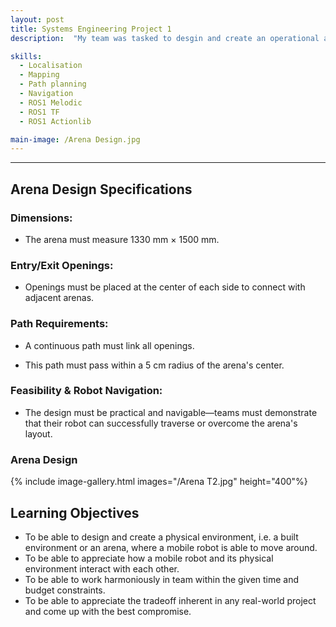 ```yaml
---
layout: post
title: Systems Engineering Project 1
description:  "My team was tasked to desgin and create an operational arena for the AgileX LIMO robot to implement and test core robotics functions: real-time localization, environment mapping, obstacle-aware path planning, and autonomous navigation."

skills: 
  - Localisation
  - Mapping
  - Path planning
  - Navigation
  - ROS1 Melodic
  - ROS1 TF
  - ROS1 Actionlib

main-image: /Arena Design.jpg
---
```


---
## Arena Design Specifications
### Dimensions:

- The arena must measure 1330 mm × 1500 mm.

### Entry/Exit Openings:

- Openings must be placed at the center of each side to connect with adjacent arenas.

### Path Requirements:

- A continuous path must link all openings.

- This path must pass within a 5 cm radius of the arena's center.

### Feasibility & Robot Navigation:

- The design must be practical and navigable—teams must demonstrate that their robot can successfully traverse or overcome the arena's layout.

### Arena Design
{% include image-gallery.html images="/Arena T2.jpg" height="400"%}



## Learning Objectives
- To be able to design and create a physical environment, i.e. a built environment or an arena, where a mobile robot is able to move around.
- To be able to appreciate how a mobile robot and its physical environment interact with each other.
- To be able to work harmoniously in team within the given time and budget constraints.
- To be able to appreciate the tradeoff inherent in any real-world project and come up with the best compromise.

<!-- 
## Embedding images 
### External images
{% include image-gallery.html images="https://live.staticflickr.com/65535/52821641477_d397e56bc4_k.jpg, https://live.staticflickr.com/65535/52822650673_f074b20d90_k.jpg" height="400"%}
<span style="font-size: 10px">"Starship Test Flight Mission" from https://www.flickr.com/photos/spacex/52821641477/</span>  
You can put in multiple entries. All images will be at a fixed height in the same row. With smaller window, they will switch to columns.  

### Embeed images
{% include image-gallery.html images="project2.jpg" height="400" %} 
place the images in project folder/images then update the file path.   


## Embedding youtube video
The second video has the autoplay on. copy and paste the 11-digit id found in the url link. <br>
*Example* : https://www.youtube.com/watch?v={**MhVw-MHGv4s**}&ab_channel=engineerguy
{% include youtube-video.html id="MhVw-MHGv4s" autoplay= "false"%}
{% include youtube-video.html id="XGC31lmdS6s" autoplay = "true" %}

you can also set up custom size by specifying the width (the aspect ratio has been set to 16/9). The default size is 560 pixels x 315 pixels.  

The width of the video below. Regardless of initial width, all the videos is responsive and will fit within the smaller screen.
{% include youtube-video.html id="tGCdLEQzde0" autoplay = "false" width= "900px" %}  

<br>

## Adding a hozontal line
---

## Starting a new line
leave two spaces "  " at the end or enter <br>

## Adding bold text
this is how you input **bold text**

## Adding italic text
Italicized text is the *cat's meow*.

## Adding ordered list
1. First item
2. Second item
3. Third item
4. Fourth item

## Adding unordered list
- First item
- Second item
- Third item
- Fourth item

## Adding code block
```ruby
def hello_world
  puts "Hello, World!"
end
```

```python
def start()
  print("time to start!")
```

```javascript
let x = 1;
if (x === 1) {
  let x = 2;
  console.log(x);
}
console.log(x);

```

## Adding external links
[Wikipedia](https://en.wikipedia.org)


## Adding block quote
> A blockquote would look great if you need to highlight something


## Adding table 

| Header 1 | Header 2 |
|----------|----------|
| Row 1, Col 1 | Row 1, Col 2 |
| Row 2, Col 1 | Row 2, Col 2 |

make sure to leave aline betwen the table and the header
-->

